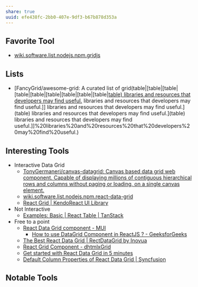 ```yaml
---
share: true
uuid: efe438fc-2bb0-407e-9df3-b67b878d353a
---
```

## Favorite Tool

* [wiki.software.list.nodejs.npm.gridjs](/undefined)


## Lists

* [FancyGrid/awesome-grid: A curated list of grid(table|[table|[table|[table|[table|[table|[table|[table|[table|[table) libraries and resources that developers may find useful.](/undefined) libraries and resources that developers may find useful.]] libraries and resources that developers may find useful.](table) libraries and resources that developers may find useful.](table) libraries and resources that developers may find useful.]]%20libraries%20and%20resources%20that%20developers%20may%20find%20useful.)

## Interesting Tools

* Interactive Data Grid
    * [TonyGermaneri/canvas-datagrid: Canvas based data grid web component. Capable of displaying millions of contiguous hierarchical rows and columns without paging or loading, on a single canvas element.](https://github.com/TonyGermaneri/canvas-datagrid)
    * [wiki.software.list.nodejs.npm.react-data-grid](/undefined)
    * [React Grid | KendoReact UI Library](https://www.telerik.com/kendo-react-ui/grid/)
* Not Interactive
  * [Examples: Basic | React Table | TanStack](https://react-table.tanstack.com/docs/examples/basic)
* Free to a point
  * [React Data Grid component - MUI](https://mui.com/components/data-grid/)
    * [How to use DataGrid Component in ReactJS ? - GeeksforGeeks](https://www.geeksforgeeks.org/how-to-use-datagrid-component-in-reactjs/)
  * [The Best React Data Grid | RectDataGrid by Inovua](https://reactdatagrid.io/)
  * [React Grid Component - dhtmlxGrid](https://dhtmlx.com/docs/products/dhtmlxGrid-for-React/)
  * [Get started with React Data Grid in 5 minutes](https://blog.ag-grid.com/react-get-started-with-react-grid-in-5-minutes/)
  * [Default Column Properties of React Data Grid | Syncfusion](https://www.syncfusion.com/react-ui-components/react-data-grid/column)
## Notable Tools
